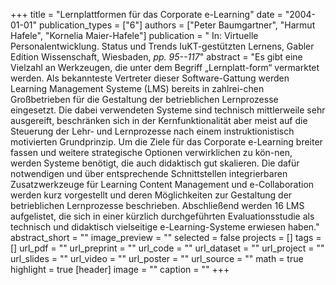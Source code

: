 +++
title = "Lernplattformen für das Corporate e-Learning"
date = "2004-01-01"
publication_types = ["6"]
authors = ["Peter Baumgartner", "Harmut Hafele", "Kornelia Maier-Hafele"]
publication = " In: Virtuelle Personalentwicklung. Status und Trends IuKT-gestützten Lernens, Gabler Edition Wissenschaft, Wiesbaden, _pp. 95--117_"
abstract = "Es gibt eine Vielzahl an Werkzeugen, die unter dem Begriff „Lernplatt-form“ vermarktet werden. Als bekannteste Vertreter dieser Software-Gattung werden Learning Management Systeme (LMS) bereits in zahlrei-chen Großbetrieben für die Gestaltung der betrieblichen Lernprozesse eingesetzt. Die dabei verwendeten Systeme sind technisch mittlerweile sehr ausgereift, beschränken sich in der Kernfunktionalität aber meist auf die Steuerung der Lehr- und Lernprozesse nach einem instruktionistisch motivierten Grundprinzip. Um die Ziele für das Corporate e-Learning breiter fassen und weitere strategische Optionen verwirklichen zu kön-nen, werden Systeme benötigt, die auch didaktisch gut skalieren. Die dafür notwendigen und über entsprechende Schnittstellen integrierbaren Zusatzwerkzeuge für Learning Content Management und e-Collaboration werden kurz vorgestellt und deren Möglichkeiten zur Gestaltung der betrieblichen Lernprozesse beschrieben. Abschließend werden 16 LMS aufgelistet, die sich in einer kürzlich durchgeführten Evaluationsstudie als technisch und didaktisch vielseitige e-Learning-Systeme erwiesen haben."
abstract_short = ""
image_preview = ""
selected = false
projects = []
tags = []
url_pdf = ""
url_preprint = ""
url_code = ""
url_dataset = ""
url_project = ""
url_slides = ""
url_video = ""
url_poster = ""
url_source = ""
math = true
highlight = true
[header]
image = ""
caption = ""
+++
